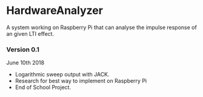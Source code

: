 # HardwareAnalyzer
A system working on Raspberry Pi that can analyse the impulse response of an given LTI effect.

### Version 0.1
June 10th 2018
 - Logarithmic sweep output with JACK.
 - Research for best way to implement on Raspberry Pi
 - End of School Project.
